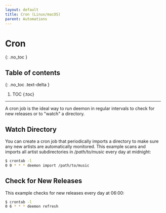 ```yaml
---
layout: default
title: Cron (Linux/macOS)
parent: Automations
---
```


# Cron
{: .no_toc }

## Table of contents
{: .no_toc .text-delta }

1. TOC
{:toc}

---
A cron job is the ideal way to run deemon in regular intervals to check for new releases or to "watch" a directory.

## Watch Directory

You can create a cron job that periodically imports a directory to make sure any new artists are automatically monitored. This example scans and imports all artist subdirectories in _/path/to/music_ every day at midnight:

```bash
$ crontab -l
0 0 * * * deemon import /path/to/music
```

## Check for New Releases

This example checks for new releases every day at 06:00:

```bash
$ crontab -l
0 6 * * * deemon refresh
```